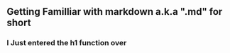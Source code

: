 # 

















## Getting Familliar with markdown a.k.a ".md" for short   
### I Just entered the h1 function over
